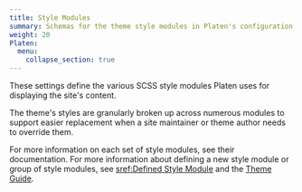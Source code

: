 ```yaml
---
title: Style Modules
summary: Schemas for the theme style modules in Platen's configuration.
weight: 20
Platen:
  menu:
    collapse_section: true
---
```


These settings define the various SCSS style modules Platen uses for displaying the site's content.

The theme's styles are granularly broken up across numerous modules to support easier replacement
when a site maintainer or theme author needs to override them.

For more information on each set of style modules, see their documentation. For more information
about defining a new style module or group of style modules, see [sref:Defined Style Module] and the
[Theme Guide][01].

```section
```

<!-- Link References -->
[01]: /styling
[sref:Defined Style Module]: Platen.Site.theme.styles.defined
